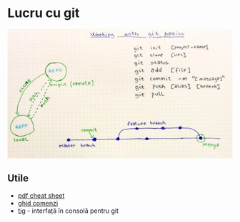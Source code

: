 # Lucru cu git

![working with git](./git/001-working-with-git.jpg)

## Utile

* [pdf cheat sheet](https://github.github.com/training-kit/downloads/github-git-cheat-sheet.pdf)
* [ghid comenzi](https://rogerdudler.github.io/git-guide/)
* [tig](https://jonas.github.io/tig/) - interfață în consolă pentru git 


